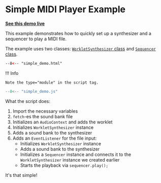 # Simple MIDI Player Example

**[See this demo live](https://spessasus.github.io/spessasynth_lib/examples/simple_demo.html)**

This example demonstrates how to quickly set up a synthesizer and a sequencer to play a MIDI file.

The example uses two classes:
[`WorkletSynthesizer` class](../synthesizer/basic-synthesizer.md) and [`Sequencer` class](../sequencer/index.md).

```html title='simple_demo.html'
--8<-- "simple_demo.html"
```

!!! Info

    Note the type="module" in the script tag.


   

```js title='simple_demo.js'
--8<-- "simple_demo.js"
```

What the script does:

1. Import the necessary variables
2. `fetch`-es the sound bank file
3. Initializes an `AudioContext` and adds the worklet
4. Initializes `WorkletSynthesizer` instance
5. Adds a sound bank to the synthesizer
6. Adds an `EventListener` for the file input:
   - Initializes `WorkletSynthesizer` instance
   - Adds a sound bank to the synthesizer
   - Initializes a `Sequencer` instance and connects it to the `WorkletSynthesizer` instance we created earlier
   - Starts the playback via `sequencer.play();`

It's that simple!